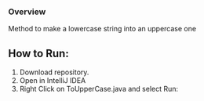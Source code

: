 ### Overview
Method to make a lowercase string into an uppercase one

## How to Run:
1. Download repository.
2. Open in IntelliJ IDEA
3. Right Click on ToUpperCase.java and select Run:

